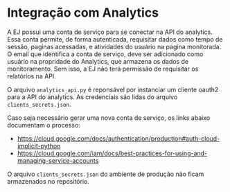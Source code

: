 # Integração com Analytics

A EJ possui uma conta de serviço para se conectar na API do analytics. Essa conta permite, de forma autenticada, requisitar dados como tempo de sessão, paginas acessadas, e atividades do usuário na pagina monitorada. O email que identifica a conta de serviço, deve ser adicionado como usuário na propridade do Analytics, que armazena os dados de monitoramento. Sem isso, a EJ não terá permissão de requisitar os relatórios na API.

O arquivo `analytics_api.py` é reponsável por instanciar um cliente oauth2 para a API do analytics. As credenciais são lidas do arquivo `clients_secrets.json`.

Caso seja necessário gerar uma nova conta de serviço, os links abaixo documentam o processo:

- https://cloud.google.com/docs/authentication/production#auth-cloud-implicit-python
- https://cloud.google.com/iam/docs/best-practices-for-using-and-managing-service-accounts


O arquivo `clients_secrets.json`  do ambiente de produção não ficam armazenados no repositório.
